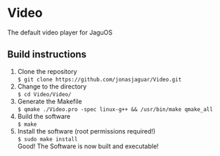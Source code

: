 # Video  
The default video player for JaguOS  
  
## Build instructions  
1. Clone the repository  
`$ git clone https://github.com/jonasjaguar/Video.git`  
2. Change to the directory  
`$ cd Video/Video/`  
3. Generate the Makefile  
`$ qmake ./Video.pro -spec linux-g++ && /usr/bin/make qmake_all`  
4. Build the software  
`$ make`  
5. Install the software (root permissions required!)  
`$ sudo make install`  
Good! The Software is now built and executable! 
